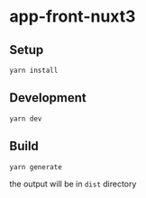 # app-front-nuxt3

## Setup

```
yarn install
```

## Development

```
yarn dev
```

## Build

```
yarn generate
```

the output will be in `dist` directory
